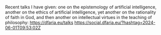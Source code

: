 Recent talks I have given: one on the epistemology of artificial intelligence, another on the ethics of artificial intelligence, yet another on the rationality of faith in God, and then another on intellectual virtues in the teaching of philosophy: https://dfaria.eu/talks https://social.dfaria.eu/?hashtag=2024-06-01T09:53:02Z